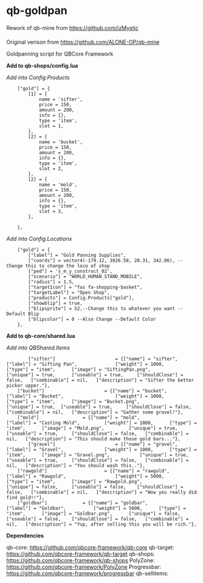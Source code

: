 # qb-goldpan 
Rework of qb-mine from https://github.com/izMystic

Original verison from https://github.com/ALONE-OP/qb-mine

Goldpanning script for QBCore Framework

**Add to qb-shops/config.lua**

*Add into Config.Products*
```
    ["gold"] = {
        [1] = {
            name = 'sifter',
            price = 150,
            amount = 200,
            info = {},
            type = 'item',
            slot = 1,
        },
        [2] = {
            name = 'bucket',
            price = 150,
            amount = 200,
            info = {},
            type = 'item',
            slot = 2,
        },  
        [2] = {
            name = 'mold',
            price = 150,
            amount = 200,
            info = {},
            type = 'item',
            slot = 3,
        },

    },
```
*Add into Config.Locations*
```
    ["gold"] = {
        ["label"] = "Gold Panning Supplies",
        ["coords"] = vector4(-179.12, 3026.58, 20.31, 342.06), --Change this to change the loco of shop
        ["ped"] = 's_m_y_construct_02',
        ["scenario"] = "WORLD_HUMAN_STAND_MOBILE",
        ["radius"] = 1.5,
        ["targetIcon"] = "fas fa-shopping-basket",
        ["targetLabel"] = "Open Shop",
        ["products"] = Config.Products["gold"],
        ["showblip"] = true,
        ["blipsprite"] = 52,--Change this to whatever you want --Default Blip
        ["blipcolor"] = 0 --Also Change --Default Color
    },
```

**Add to qb-core/shared.lua**

*Add into QBShared.Items*
```
    	["sifter"]						= {["name"] = "sifter",       		    		["label"] = "Sifting Pan",	 			["weight"] = 1000, 		["type"] = "item", 		["image"] = "SiftingPan.png", 			["unique"] = true, 		["useable"] = true, 	["shouldClose"] = false,   ["combinable"] = nil,   ["description"] = "Sifter the better picker upper."},
	["bucket"]						= {["name"] = "bucket",       		    		["label"] = "Bucket",	 				["weight"] = 1000, 		["type"] = "item", 		["image"] = "Bucket.png", 				["unique"] = true, 	["useable"] = true, 	["shouldClose"] = false,   ["combinable"] = nil,   ["description"] = "Gather some gravel!"},
	["mold"]				= {["name"] = "mold",       		    ["label"] = "Casting Mold",	 		["weight"] = 1000, 		["type"] = "item", 		["image"] = "Mold.png", 		["unique"] = true, 	["useable"] = true, 	["shouldClose"] = false,   ["combinable"] = nil,   ["description"] = "This should make those gold bars..."},
    	["gravel"]						= {["name"] = "gravel",       		    		["label"] = "Gravel",	 			["weight"] = 1000, 		["type"] = "item", 		["image"] = "Gravel.png", 			["unique"] = true, 		["useable"] = true, 	["shouldClose"] = false,   ["combinable"] = nil,   ["description"] = "You should wash this.."},
	["rawgold"]						= {["name"] = "rawgold",       		    		["label"] = "Rawgold",	 				["weight"] = 5000, 		["type"] = "item", 		["image"] = "Rawgold.png", 				["unique"] = false, 	["useable"] = false, 	["shouldClose"] = false,   ["combinable"] = nil,   ["description"] = "Wow you really did find gold!!"},
	["goldbar"]				= {["name"] = "goldbar",       		    ["label"] = "Goldbar",	 		["weight"] = 5000, 		["type"] = "item", 		["image"] = "Goldbar.png", 		["unique"] = false, 	["useable"] = false, 	["shouldClose"] = false,   ["combinable"] = nil,   ["description"] = "Yup, after selling this you will be rich."},

```

**Dependencies**

qb-core: https://github.com/qbcore-framework/qb-core
qb-target: https://github.com/qbcore-framework/qb-target
qb-shops: https://github.com/qbcore-framework/qb-shops
PolyZone: https://github.com/qbcore-framework/PolyZone
Progressbar: https://github.com/qbcore-framework/progressbar
qb-sellitems: 

